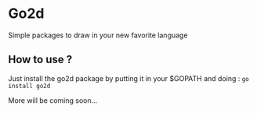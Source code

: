 # Go2d
Simple packages to draw in your new favorite language
## How to use ?
Just install the go2d package by putting it in your $GOPATH and doing :
`go install go2d`

More will be coming soon...
